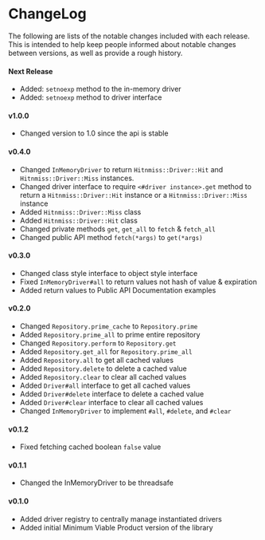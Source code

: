 # ChangeLog

The following are lists of the notable changes included with each release.
This is intended to help keep people informed about notable changes between
versions, as well as provide a rough history.

#### Next Release

* Added: `setnoexp` method to the in-memory driver
* Added: `setnoexp` method to driver interface

#### v1.0.0

* Changed version to 1.0 since the api is stable

#### v0.4.0

* Changed `InMemoryDriver` to return `Hitnmiss::Driver::Hit` and
  `Hitnmiss::Driver::Miss` instances.
* Changed driver interface to require `<#driver instance>.get` method to return a
  `Hitnmiss::Driver::Hit` instance or a `Hitnmiss::Driver::Miss` instance
* Added `Hitnmiss::Driver::Miss` class
* Added `Hitnmiss::Driver::Hit` class
* Changed private methods `get`, `get_all` to `fetch` & `fetch_all`
* Changed public API method `fetch(*args)` to `get(*args)`

#### v0.3.0

* Changed class style interface to object style interface
* Fixed `InMemoryDriver#all` to return values not hash of value & expiration
* Added return values to Public API Documentation examples

#### v0.2.0

* Changed `Repository.prime_cache` to `Repository.prime`
* Added `Repository.prime_all` to prime entire repository
* Changed `Repository.perform` to `Repository.get`
* Added `Repository.get_all` for `Repository.prime_all`
* Added `Repository.all` to get all cached values
* Added `Repository.delete` to delete a cached value
* Added `Repository.clear` to clear all cached values
* Added `Driver#all` interface to get all cached values
* Added `Driver#delete` interface to delete a cached value
* Added `Driver#clear` interface to clear all cached values
* Changed `InMemoryDriver` to implement `#all`, `#delete`, and `#clear`

#### v0.1.2

* Fixed fetching cached boolean `false` value

#### v0.1.1

* Changed the InMemoryDriver to be threadsafe

#### v0.1.0

* Added driver registry to centrally manage instantiated drivers
* Added initial Minimum Viable Product version of the library
